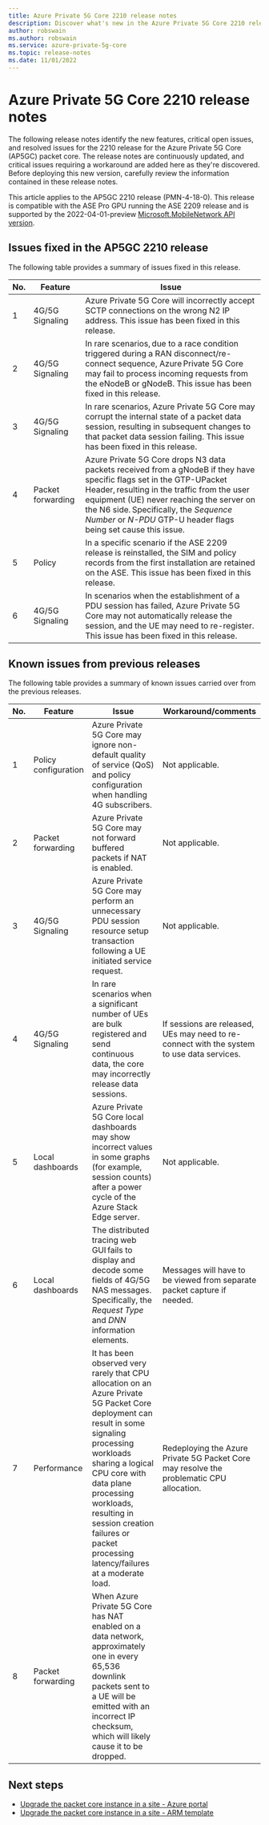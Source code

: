 ```yaml
---
title: Azure Private 5G Core 2210 release notes 
description: Discover what's new in the Azure Private 5G Core 2210 release
author: robswain
ms.author: robswain
ms.service: azure-private-5g-core
ms.topic: release-notes
ms.date: 11/01/2022
---
```


# Azure Private 5G Core 2210 release notes

The following release notes identify the new features, critical open issues, and resolved issues for the 2210 release for the Azure Private 5G Core (AP5GC) packet core. The release notes are continuously updated, and critical issues requiring a workaround are added here as they're discovered. Before deploying this new version, carefully review the information contained in these release notes.

This article applies to the AP5GC 2210 release (PMN-4-18-0). This release is compatible with the ASE Pro GPU running the ASE 2209 release and is supported by the 2022-04-01-preview [Microsoft.MobileNetwork API version](/rest/api/mobilenetwork).

## Issues fixed in the AP5GC 2210 release

The following table provides a summary of issues fixed in this release.

  |No.  |Feature  | Issue |
  |-----|-----|-----|
  | 1 | 4G/5G Signaling | Azure Private 5G Core will incorrectly accept SCTP connections on the wrong N2 IP address. This issue has been fixed in this release. |
  | 2 | 4G/5G Signaling | In rare scenarios, due to a race condition triggered during a RAN disconnect/re-connect sequence, Azure Private 5G Core may fail to process incoming requests from the eNodeB or gNodeB. This issue has been fixed in this release. |
  | 3 | 4G/5G Signaling  | In rare scenarios, Azure Private 5G Core may corrupt the internal state of a packet data session, resulting in subsequent changes to that packet data session failing. This issue has been fixed in this release. |
  | 4 | Packet forwarding  | Azure Private 5G Core drops N3 data packets received from a gNodeB if they have specific flags set in the GTP-UPacket Header, resulting in the traffic from the user equipment (UE) never reaching the server on the N6 side. Specifically, the *Sequence Number* or *N-PDU* GTP-U header flags being set cause this issue. |
  | 5 | Policy | In a specific scenario if the ASE 2209 release is reinstalled, the SIM and policy records from the first installation are retained on the ASE. This issue has been fixed in this release. |
  | 6 | 4G/5G Signaling  | In scenarios when the establishment of a PDU session has failed, Azure Private 5G Core may not automatically release the session, and the UE may need to re-register. This issue has been fixed in this release. |

## Known issues from previous releases

The following table provides a summary of known issues carried over from the previous releases.

  |No.  |Feature  | Issue | Workaround/comments |
  |-----|-----|-----|-----|
  | 1 | Policy configuration  | Azure Private 5G Core may ignore non-default quality of service (QoS) and policy configuration when handling 4G subscribers.  | Not applicable. |
  | 2 | Packet forwarding  | Azure Private 5G Core may not forward buffered packets if NAT is enabled.  | Not applicable. |
  | 3 | 4G/5G Signaling  | Azure Private 5G Core may perform an unnecessary PDU session resource setup transaction following a UE initiated service request.  | Not applicable. |
  | 4 | 4G/5G Signaling  | In rare scenarios when a significant number of UEs are bulk registered and send continuous data, the core may incorrectly release data sessions. | If sessions are released, UEs may need to re-connect with the system to use data services.  |
  | 5 | Local dashboards  | Azure Private 5G Core local dashboards may show incorrect values in some graphs (for example, session counts) after a power cycle of the Azure Stack Edge server.  | Not applicable. |
  | 6 | Local dashboards  | The distributed tracing web GUI fails to display and decode some fields of 4G/5G NAS messages. Specifically, the *Request Type* and *DNN* information elements.  | Messages will have to be viewed from separate packet capture if needed.  |
  | 7 | Performance  | It has been observed very rarely that CPU allocation on an Azure Private 5G Packet Core deployment can result in some signaling processing workloads sharing a logical CPU core with data plane processing workloads, resulting in session creation failures or packet processing latency/failures at a moderate load.  | Redeploying the Azure Private 5G Packet Core may resolve the problematic CPU allocation.  |
  | 8 | Packet forwarding  | When Azure Private 5G Core has NAT enabled on a data network, approximately one in every 65,536 downlink packets sent to a UE will be emitted with an incorrect IP checksum, which will likely cause it to be dropped.  | 

## Next steps

- [Upgrade the packet core instance in a site - Azure portal](upgrade-packet-core-azure-portal.md)
- [Upgrade the packet core instance in a site - ARM template](upgrade-packet-core-arm-template.md)
